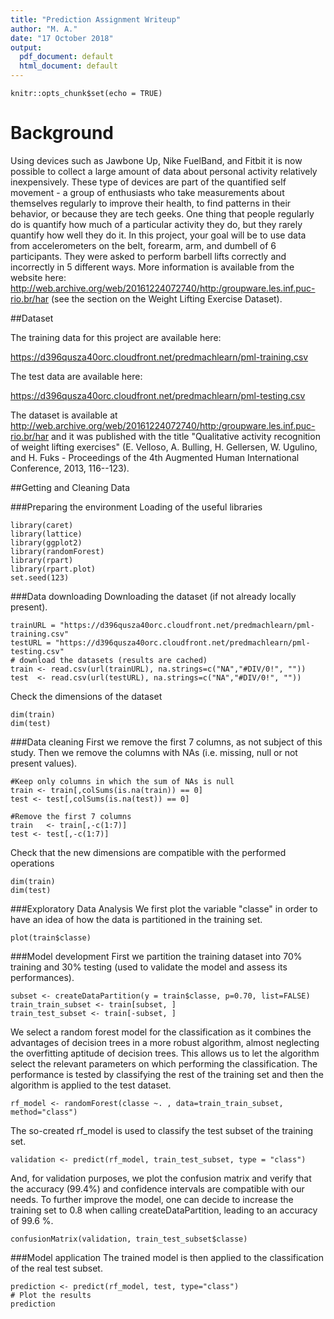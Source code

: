 ```yaml
---
title: "Prediction Assignment Writeup"
author: "M. A."
date: "17 October 2018"
output:
  pdf_document: default
  html_document: default
---
```


```{r setup, include=FALSE}
knitr::opts_chunk$set(echo = TRUE)
```

# Background

Using devices such as Jawbone Up, Nike FuelBand, and Fitbit it is now possible to collect a large amount of data about personal activity relatively inexpensively. These type of devices are part of the quantified self movement - a group of enthusiasts who take measurements about themselves regularly to improve their health, to find patterns in their behavior, or because they are tech geeks. One thing that people regularly do is quantify how much of a particular activity they do, but they rarely quantify how well they do it. In this project, your goal will be to use data from accelerometers on the belt, forearm, arm, and dumbell of 6 participants. They were asked to perform barbell lifts correctly and incorrectly in 5 different ways. More information is available from the website here: http://web.archive.org/web/20161224072740/http:/groupware.les.inf.puc-rio.br/har (see the section on the Weight Lifting Exercise Dataset).

##Dataset

The training data for this project are available here:

https://d396qusza40orc.cloudfront.net/predmachlearn/pml-training.csv

The test data are available here:

https://d396qusza40orc.cloudfront.net/predmachlearn/pml-testing.csv

The dataset is available at http://web.archive.org/web/20161224072740/http:/groupware.les.inf.puc-rio.br/har and it was published with the title "Qualitative activity recognition of weight lifting exercises" (E. Velloso, A. Bulling, H. Gellersen, W. Ugulino, and H. Fuks - Proceedings of the 4th Augmented Human International Conference, 2013, 116--123).


##Getting and Cleaning Data

###Preparing the environment
Loading of the useful libraries
```{r warning=FALSE, message=FALSE}
library(caret)
library(lattice)
library(ggplot2) 
library(randomForest)
library(rpart) 
library(rpart.plot) 
set.seed(123)
```
###Data downloading
Downloading the dataset (if not already locally present).
```{r cache=TRUE}
trainURL = "https://d396qusza40orc.cloudfront.net/predmachlearn/pml-training.csv"
testURL = "https://d396qusza40orc.cloudfront.net/predmachlearn/pml-testing.csv"
# download the datasets (results are cached)
train <- read.csv(url(trainURL), na.strings=c("NA","#DIV/0!", ""))
test  <- read.csv(url(testURL), na.strings=c("NA","#DIV/0!", ""))
```
Check the dimensions of the dataset
```{r}
dim(train)
dim(test)
```
###Data cleaning
First we remove the first 7 columns, as not subject of this study. Then we remove the columns with NAs (i.e. missing, null or not present values).
```{r cache=TRUE}
#Keep only columns in which the sum of NAs is null
train <- train[,colSums(is.na(train)) == 0]
test <- test[,colSums(is.na(test)) == 0]

#Remove the first 7 columns
train   <- train[,-c(1:7)]
test <- test[,-c(1:7)]
```

Check that the new dimensions are compatible with the performed operations
```{r}
dim(train)
dim(test)
```

###Exploratory Data Analysis
We first plot the variable "classe" in order to have an idea of how the data is partitioned in the training set.
```{r}
plot(train$classe)
```

###Model development
First we partition the training dataset into 70% training and 30% testing (used to validate the model and assess its performances).
```{r, cache=TRUE}
subset <- createDataPartition(y = train$classe, p=0.70, list=FALSE)
train_train_subset <- train[subset, ] 
train_test_subset <- train[-subset, ]
```
We select a random forest model for the classification as it combines the advantages of decision trees in a more robust algorithm, almost neglecting the overfitting aptitude of decision trees. This allows us to let the algorithm select the relevant parameters on which performing the classification. The performance is tested by classifying the rest of the training set and then the algorithm is applied to the test dataset.

```{r, cache=TRUE}
rf_model <- randomForest(classe ~. , data=train_train_subset, method="class")
```
The so-created rf_model is used to classify the test subset of the training set.
```{r, cache=TRUE}
validation <- predict(rf_model, train_test_subset, type = "class")
```
And, for validation purposes, we plot the confusion matrix and verify that the accuracy (99.4%) and confidence intervals are compatible with our needs. To further improve the model, one can decide to increase the training set to 0.8 when calling createDataPartition, leading to an accuracy of 99.6 %.
```{r, cache=TRUE}
confusionMatrix(validation, train_test_subset$classe)
```


###Model application
The trained model is then applied to the classification of the real test subset.

```{r}
prediction <- predict(rf_model, test, type="class")
# Plot the results
prediction
```
